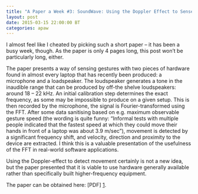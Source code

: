 ```yaml
---
title: "A Paper a Week #3: SoundWave: Using the Doppler Effect to Sense Gestures"
layout: post
date: 2015-03-15 22:00:00 BT
categories: apaw
---
```


I almost feel like I cheated by picking such a short paper – it has been a busy week, though. As the paper is only 4 pages long, this post won’t be particularly long, either.

The paper presents a way of sensing gestures with two pieces of hardware found in almost every laptop that has recently been produced: a microphone and a loadspeaker. The loudspeaker generates a tone in the inaudible range that can be produced by off-the shelve loudspeakers: around 18 – 22 kHz. An initial calibration step determines the exact frequency, as some may be impossible to produce on a given setup. This is then recorded by the microphone, the signal is Fourier-transformed using the FFT. After some data sanitising based on e.g. maximum observable gesture speed (the wording is quite funny: “Informal tests with multiple people indicated that the fastest speed at which they could move their hands in front of a laptop was about 3.9 m/sec”), movement is detected by a significant frequency shift, and velocity, direction and proximity to the device are extracted. I think this is a valuable presentation of the usefulness of the FFT in real-world software applications.

Using the Doppler-effect to detect movement certainly is not a new idea, but the paper presented that it is viable to use hardware generally available rather than specifically built higher-frequency equipment.

The paper can be obtained here: [PDF] [1].

[1]: http://research.microsoft.com/en-us/um/redmond/groups/cue/publications/guptasoundwavechi2012.pdf "Paper"
